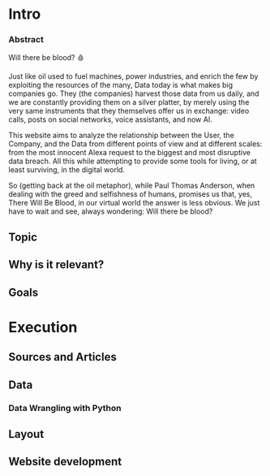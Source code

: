 # Intro

### Abstract

Will there be blood? 🩸

Just like oil used to fuel machines, power industries, and enrich the few by exploiting the resources of the many, Data today is what makes big companies go. They (the companies) harvest those data from us daily, and we are constantly providing them on a silver platter, by merely using the very same instruments that they themselves offer us in exchange: video calls, posts on social networks, voice assistants, and now AI.

This website aims to analyze the relationship between the User, the Company, and the Data from different points of view and at different scales: from the most innocent Alexa request to the biggest and most disruptive data breach. All this while attempting to provide some tools for living, or at least surviving, in the digital world.

So (getting back at the oil metaphor), while Paul Thomas Anderson, when dealing with the greed and selfishness of humans, promises us that, yes, There Will Be Blood, in our virtual world the answer is less obvious. We just have to wait and see, always wondering: Will there be blood?

## Topic

## Why is it relevant?

## Goals

# Execution

## Sources and Articles

## Data

### Data Wrangling with Python

## Layout

## Website development
